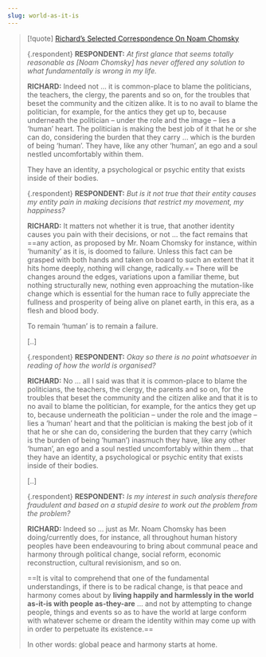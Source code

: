 ```yaml
---
slug: world-as-it-is
---
```




> [!quote] [Richard’s Selected Correspondence On Noam Chomsky](https://actualfreedom.com.au/richard/selectedcorrespondence/sc-chomsky.htm)
> 
> {.respondent}
> **RESPONDENT:** _At first glance that seems totally reasonable as [Noam Chomsky] has never offered any solution to what fundamentally is wrong in my life._
> 
> **RICHARD:** Indeed not ... it is common-place to blame the politicians, the teachers, the clergy, the parents and so on, for the troubles that beset the community and the citizen alike. It is to no avail to blame the politician, for example, for the antics they get up to, because underneath the politician – under the role and the image – lies a ‘human’ heart. The politician is making the best job of it that he or she can do, considering the burden that they carry ... which is the burden of being ‘human’. They have, like any other ‘human’, an ego and a soul nestled uncomfortably within them.
> 
> They have an identity, a psychological or psychic entity that exists inside of their bodies.
> 
> {.respondent}
> **RESPONDENT:** _But is it not true that their entity causes my entity pain in making decisions that restrict my movement, my happiness?_
> 
> **RICHARD:** It matters not whether it is true, that another identity causes you pain with their decisions, or not ... the fact remains that ==any action, as proposed by Mr. Noam Chomsky for instance, within ‘humanity’ as it is, is doomed to failure. Unless this fact can be grasped with both hands and taken on board to such an extent that it hits home deeply, nothing will change, radically.== There will be changes around the edges, variations upon a familiar theme, but nothing structurally new, nothing even approaching the mutation-like change which is essential for the human race to fully appreciate the fullness and prosperity of being alive on planet earth, in this era, as a flesh and blood body.
> 
> To remain ‘human’ is to remain a failure.
> 
> [..]
> 
> {.respondent}
> **RESPONDENT:** _Okay so there is no point whatsoever in reading of how the world is organised?_
> 
> **RICHARD:** No ... all I said was that it is common-place to blame the politicians, the teachers, the clergy, the parents and so on, for the troubles that beset the community and the citizen alike and that it is to no avail to blame the politician, for example, for the antics they get up to, because underneath the politician – under the role and the image – lies a ‘human’ heart and that the politician is making the best job of it that he or she can do, considering the burden that they carry (which is the burden of being ‘human’) inasmuch they have, like any other ‘human’, an ego and a soul nestled uncomfortably within them ... that they have an identity, a psychological or psychic entity that exists inside of their bodies.
> 
> [..]
> 
> {.respondent}
> **RESPONDENT:** _Is my interest in such analysis therefore fraudulent and based on a stupid desire to work out the problem from the problem?_
> 
> **RICHARD:** Indeed so ... just as Mr. Noam Chomsky has been doing/currently does, for instance, all throughout human history peoples have been endeavouring to bring about communal peace and harmony through political change, social reform, economic reconstruction, cultural revisionism, and so on.
> 
> ==It is vital to comprehend that one of the fundamental understandings, if there is to be radical change, is that peace and harmony comes about by **living happily and harmlessly in the world as-it-is with people as-they-are** ... and not by attempting to change people, things and events so as to have the world at large conform with whatever scheme or dream the identity within may come up with in order to perpetuate its existence.==
> 
> In other words: global peace and harmony starts at home.

